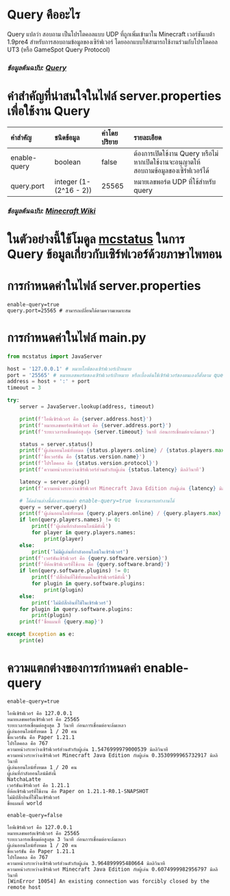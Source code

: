 # Query คืออะไร
Query แปลว่า สอบถาม เป็นโปรโตคอลแบบ UDP ที่ถูกเพิ่มเข้ามาใน Minecraft เวอร์ชันเบต้า 1.9pre4 สำหรับการสอบถามข้อมูลของเซิร์ฟเวอร์ โดยออกแบบให้สามารถใช้งานร่วมกับโปรโตคอล UT3 (หรือ GameSpot Query Protocol)
### _ข้อมูลต้นฉบับ: [Query](https://wiki.vg/Query)_
# คำสำคัญที่น่าสนใจในไฟล์ server.properties เพื่อใช้งาน Query
|คำสำคัญ|ชนิดข้อมูล|ค่าโดยปริยาย| รายละเอียด|
|:-|:-|:-|:-|
|enable-query|boolean|false|ต้องการเปิดใช้งาน Query หรือไม่ หากเปิดใช้งานจะอนุญาตให้สอบถามข้อมูลของเซิร์ฟเวอร์ได้|
|query.port|integer (1-(2^16 - 2))|25565|หมายเลขพอร์ต UDP ที่ใช้สำหรับ query|
### _ข้อมูลต้นฉบับ: [Minecraft Wiki](https://minecraft.wiki/w/Server.properties)_
# ในตัวอย่างนี้ใช้โมดูล [mcstatus](https://pypi.org/project/mcstatus/) ในการ Query ข้อมูลเกี่ยวกับเซิร์ฟเวอร์ด้วยภาษาไพทอน
# การกำหนดค่าในไฟล์ server.properties
```shell
enable-query=true
query.port=25565 # สามารถเปลี่ยนได้ตามความเหมาะสม
```
# การกำหนดค่าในไฟล์ main.py
```python
from mcstatus import JavaServer

host = '127.0.0.1' # หมายไอพีของเซิร์ฟเวอร์เป้าหมาย
port = '25565' # หมายเลขพอร์ตของเซิร์ฟเวอร์เป้าหมาย หรือเบื้องต้นใช้เซิร์ฟเวอร์ของตนเองก็ตั้งตาม query.port
address = host + ':' + port
timeout = 3

try:
    server = JavaServer.lookup(address, timeout)

    print(f'ไอพีเซิร์ฟเวอร์ คือ {server.address.host}')
    print(f'หมายเลขพอร์ตเซิร์ฟเวอร์ คือ {server.address.port}')
    print(f'ระยะเวลารอเชื่อมต่อสูงสุด {server.timeout} วินาที ก่อนการเชื่อมต่อจะล้มเหลว')

    status = server.status()
    print(f'ผู้เล่นออนไลน์ทั้งหมด {status.players.online} / {status.players.max} คน')
    print(f'ชื่อเวอร์ชัน คือ {status.version.name}')
    print(f'โปรโตคอล คือ {status.version.protocol}')
    print(f'ความหน่วงระหว่างเซิร์ฟเวอร์ส่วนตัวกับผู้เล่น {status.latency} มิลลิวินาที')

    latency = server.ping()
    print(f'ความหน่วงระหว่างเซิร์ฟเวอร์ Minecraft Java Edition กับผู้เล่น {latency} มิลลิวินาที')

    # โค้ดด้านล่างนี้ต้องกำหนดค่า enable-query=true จึงจะสามารถทำงานได้
    query = server.query()
    print(f'ผู้เล่นออนไลน์ทั้งหมด {query.players.online} / {query.players.max} คน')
    if len(query.players.names) != 0:
        print(f'ผู้เล่นที่กำลังออนไลน์มีดังนี้')
        for player in query.players.names:
            print(player)
    else:
        print('ไม่มีผู้เล่นที่กำลังออนไลน์ในเซิร์ฟเวอร์')
    print(f'เวอร์ชันเซิร์ฟเวอร์ คือ {query.software.version}')
    print(f'ยี่ห้อเซิร์ฟเวอร์ที่ใช้งาน คือ {query.software.brand}')
    if len(query.software.plugins) != 0:
        print(f'ปลั๊กอินที่ใช้ทั้งหมดในเซิร์ฟเวอร์มีดังนี้')
        for plugin in query.software.plugins:
            print(plugin)
    else:
        print('ไม่มีปลั๊กอินที่ใช้ในเซิร์ฟเวอร์')
    for plugin in query.software.plugins:
        print(plugin)
    print(f'ชื่อแผนที่ {query.map}')

except Exception as e:
    print(e)
```
# ความแตกต่างของการกำหนดค่า enable-query
```shell
enable-query=true
```
```shell
ไอพีเซิร์ฟเวอร์ คือ 127.0.0.1
หมายเลขพอร์ตเซิร์ฟเวอร์ คือ 25565
ระยะเวลารอเชื่อมต่อสูงสุด 3 วินาที ก่อนการเชื่อมต่อจะล้มเหลว
ผู้เล่นออนไลน์ทั้งหมด 1 / 20 คน
ชื่อเวอร์ชัน คือ Paper 1.21.1
โปรโตคอล คือ 767
ความหน่วงระหว่างเซิร์ฟเวอร์ส่วนตัวกับผู้เล่น 1.5476999979000539 มิลลิวินาที
ความหน่วงระหว่างเซิร์ฟเวอร์ Minecraft Java Edition กับผู้เล่น 0.3530999965732917 มิลลิวินาที
ผู้เล่นออนไลน์ทั้งหมด 1 / 20 คน
ผู้เล่นที่กำลังออนไลน์มีดังนี้
NatchaLatte
เวอร์ชันเซิร์ฟเวอร์ คือ 1.21.1
ยี่ห้อเซิร์ฟเวอร์ที่ใช้งาน คือ Paper on 1.21.1-R0.1-SNAPSHOT
ไม่มีปลั๊กอินที่ใช้ในเซิร์ฟเวอร์
ชื่อแผนที่ world
```
```shell
enable-query=false
```
```shell
ไอพีเซิร์ฟเวอร์ คือ 127.0.0.1
หมายเลขพอร์ตเซิร์ฟเวอร์ คือ 25565
ระยะเวลารอเชื่อมต่อสูงสุด 3 วินาที ก่อนการเชื่อมต่อจะล้มเหลว
ผู้เล่นออนไลน์ทั้งหมด 1 / 20 คน
ชื่อเวอร์ชัน คือ Paper 1.21.1
โปรโตคอล คือ 767
ความหน่วงระหว่างเซิร์ฟเวอร์ส่วนตัวกับผู้เล่น 3.964899995480664 มิลลิวินาที
ความหน่วงระหว่างเซิร์ฟเวอร์ Minecraft Java Edition กับผู้เล่น 0.6074999982956797 มิลลิวินาที
[WinError 10054] An existing connection was forcibly closed by the remote host
```
